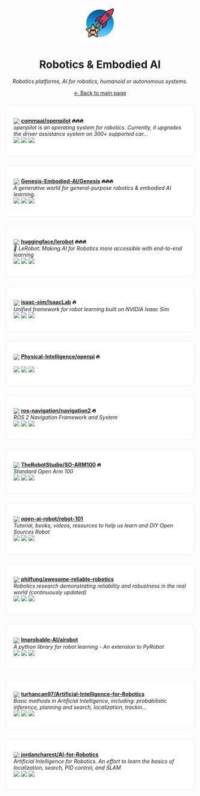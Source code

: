 <p align="center"><img src="../assets/awesome-logo.png" width="100" alt="Awesome Repos"/></p>
<h1 align="center">Robotics & Embodied AI</h1>
<p align="center"><i>Robotics platforms, AI for robotics, humanoid or autonomous systems.</i></p>

<p align="center"><a href="../README.md">← Back to main page</a></p>

<div align="left" style="border:1px solid #eee; border-radius:10px; padding:18px 20px; margin:24px 0; background:#fff;">

<img src="https://avatars.githubusercontent.com/u/16128714?v=4" width="32" style="vertical-align:middle;"/> <strong><a href="https://github.com/commaai/openpilot">commaai/openpilot</a> 🔥🔥🔥</strong><br/>
<em>openpilot is an operating system for robotics. Currently, it upgrades the driver assistance system on 300+ supported car...</em><br/>
<span>
<a href="https://github.com/commaai/openpilot/stargazers"><img src="https://img.shields.io/github/stars/commaai/openpilot?style=flat-square&labelColor=343b41"></a>
<a href="https://github.com/commaai/openpilot/network/members"><img src="https://img.shields.io/github/forks/commaai/openpilot?style=flat-square&labelColor=343b41"></a>
<a href="https://github.com/commaai/openpilot/commits"><img src="https://img.shields.io/github/last-commit/commaai/openpilot?style=flat-square&labelColor=343b41"></a>
</span>
</div>

<div align="left" style="border:1px solid #eee; border-radius:10px; padding:18px 20px; margin:24px 0; background:#fff;">

<img src="https://avatars.githubusercontent.com/u/149333263?v=4" width="32" style="vertical-align:middle;"/> <strong><a href="https://github.com/Genesis-Embodied-AI/Genesis">Genesis-Embodied-AI/Genesis</a> 🔥🔥🔥</strong><br/>
<em>A generative world for general-purpose robotics & embodied AI learning.</em><br/>
<span>
<a href="https://github.com/Genesis-Embodied-AI/Genesis/stargazers"><img src="https://img.shields.io/github/stars/Genesis-Embodied-AI/Genesis?style=flat-square&labelColor=343b41"></a>
<a href="https://github.com/Genesis-Embodied-AI/Genesis/network/members"><img src="https://img.shields.io/github/forks/Genesis-Embodied-AI/Genesis?style=flat-square&labelColor=343b41"></a>
<a href="https://github.com/Genesis-Embodied-AI/Genesis/commits"><img src="https://img.shields.io/github/last-commit/Genesis-Embodied-AI/Genesis?style=flat-square&labelColor=343b41"></a>
</span>
</div>

<div align="left" style="border:1px solid #eee; border-radius:10px; padding:18px 20px; margin:24px 0; background:#fff;">

<img src="https://avatars.githubusercontent.com/u/25720743?v=4" width="32" style="vertical-align:middle;"/> <strong><a href="https://github.com/huggingface/lerobot">huggingface/lerobot</a> 🔥🔥🔥</strong><br/>
<em>🤗 LeRobot: Making AI for Robotics more accessible with end-to-end learning</em><br/>
<span>
<a href="https://github.com/huggingface/lerobot/stargazers"><img src="https://img.shields.io/github/stars/huggingface/lerobot?style=flat-square&labelColor=343b41"></a>
<a href="https://github.com/huggingface/lerobot/network/members"><img src="https://img.shields.io/github/forks/huggingface/lerobot?style=flat-square&labelColor=343b41"></a>
<a href="https://github.com/huggingface/lerobot/commits"><img src="https://img.shields.io/github/last-commit/huggingface/lerobot?style=flat-square&labelColor=343b41"></a>
</span>
</div>

<div align="left" style="border:1px solid #eee; border-radius:10px; padding:18px 20px; margin:24px 0; background:#fff;">

<img src="https://avatars.githubusercontent.com/u/157846462?v=4" width="32" style="vertical-align:middle;"/> <strong><a href="https://github.com/isaac-sim/IsaacLab">isaac-sim/IsaacLab</a> 🔥</strong><br/>
<em>Unified framework for robot learning built on NVIDIA Isaac Sim</em><br/>
<span>
<a href="https://github.com/isaac-sim/IsaacLab/stargazers"><img src="https://img.shields.io/github/stars/isaac-sim/IsaacLab?style=flat-square&labelColor=343b41"></a>
<a href="https://github.com/isaac-sim/IsaacLab/network/members"><img src="https://img.shields.io/github/forks/isaac-sim/IsaacLab?style=flat-square&labelColor=343b41"></a>
<a href="https://github.com/isaac-sim/IsaacLab/commits"><img src="https://img.shields.io/github/last-commit/isaac-sim/IsaacLab?style=flat-square&labelColor=343b41"></a>
</span>
</div>

<div align="left" style="border:1px solid #eee; border-radius:10px; padding:18px 20px; margin:24px 0; background:#fff;">

<img src="https://avatars.githubusercontent.com/u/162759805?v=4" width="32" style="vertical-align:middle;"/> <strong><a href="https://github.com/Physical-Intelligence/openpi">Physical-Intelligence/openpi</a> 🔥</strong><br/>
<em></em><br/>
<span>
<a href="https://github.com/Physical-Intelligence/openpi/stargazers"><img src="https://img.shields.io/github/stars/Physical-Intelligence/openpi?style=flat-square&labelColor=343b41"></a>
<a href="https://github.com/Physical-Intelligence/openpi/network/members"><img src="https://img.shields.io/github/forks/Physical-Intelligence/openpi?style=flat-square&labelColor=343b41"></a>
<a href="https://github.com/Physical-Intelligence/openpi/commits"><img src="https://img.shields.io/github/last-commit/Physical-Intelligence/openpi?style=flat-square&labelColor=343b41"></a>
</span>
</div>

<div align="left" style="border:1px solid #eee; border-radius:10px; padding:18px 20px; margin:24px 0; background:#fff;">

<img src="https://avatars.githubusercontent.com/u/150733807?v=4" width="32" style="vertical-align:middle;"/> <strong><a href="https://github.com/ros-navigation/navigation2">ros-navigation/navigation2</a> 🔥</strong><br/>
<em>ROS 2 Navigation Framework and System</em><br/>
<span>
<a href="https://github.com/ros-navigation/navigation2/stargazers"><img src="https://img.shields.io/github/stars/ros-navigation/navigation2?style=flat-square&labelColor=343b41"></a>
<a href="https://github.com/ros-navigation/navigation2/network/members"><img src="https://img.shields.io/github/forks/ros-navigation/navigation2?style=flat-square&labelColor=343b41"></a>
<a href="https://github.com/ros-navigation/navigation2/commits"><img src="https://img.shields.io/github/last-commit/ros-navigation/navigation2?style=flat-square&labelColor=343b41"></a>
</span>
</div>

<div align="left" style="border:1px solid #eee; border-radius:10px; padding:18px 20px; margin:24px 0; background:#fff;">

<img src="https://avatars.githubusercontent.com/u/5095811?v=4" width="32" style="vertical-align:middle;"/> <strong><a href="https://github.com/TheRobotStudio/SO-ARM100">TheRobotStudio/SO-ARM100</a> 🔥</strong><br/>
<em>Standard Open Arm 100</em><br/>
<span>
<a href="https://github.com/TheRobotStudio/SO-ARM100/stargazers"><img src="https://img.shields.io/github/stars/TheRobotStudio/SO-ARM100?style=flat-square&labelColor=343b41"></a>
<a href="https://github.com/TheRobotStudio/SO-ARM100/network/members"><img src="https://img.shields.io/github/forks/TheRobotStudio/SO-ARM100?style=flat-square&labelColor=343b41"></a>
<a href="https://github.com/TheRobotStudio/SO-ARM100/commits"><img src="https://img.shields.io/github/last-commit/TheRobotStudio/SO-ARM100?style=flat-square&labelColor=343b41"></a>
</span>
</div>

<div align="left" style="border:1px solid #eee; border-radius:10px; padding:18px 20px; margin:24px 0; background:#fff;">

<img src="https://avatars.githubusercontent.com/u/49134548?v=4" width="32" style="vertical-align:middle;"/> <strong><a href="https://github.com/open-ai-robot/robot-101">open-ai-robot/robot-101</a> </strong><br/>
<em>Tutorial, books, videos, resources to help us learn and DIY Open Sources Robot</em><br/>
<span>
<a href="https://github.com/open-ai-robot/robot-101/stargazers"><img src="https://img.shields.io/github/stars/open-ai-robot/robot-101?style=flat-square&labelColor=343b41"></a>
<a href="https://github.com/open-ai-robot/robot-101/network/members"><img src="https://img.shields.io/github/forks/open-ai-robot/robot-101?style=flat-square&labelColor=343b41"></a>
<a href="https://github.com/open-ai-robot/robot-101/commits"><img src="https://img.shields.io/github/last-commit/open-ai-robot/robot-101?style=flat-square&labelColor=343b41"></a>
</span>
</div>

<div align="left" style="border:1px solid #eee; border-radius:10px; padding:18px 20px; margin:24px 0; background:#fff;">

<img src="https://avatars.githubusercontent.com/u/1054593?v=4" width="32" style="vertical-align:middle;"/> <strong><a href="https://github.com/philfung/awesome-reliable-robotics">philfung/awesome-reliable-robotics</a> </strong><br/>
<em>Robotics research demonstrating reliability and robustness in the real world (continuously updated)</em><br/>
<span>
<a href="https://github.com/philfung/awesome-reliable-robotics/stargazers"><img src="https://img.shields.io/github/stars/philfung/awesome-reliable-robotics?style=flat-square&labelColor=343b41"></a>
<a href="https://github.com/philfung/awesome-reliable-robotics/network/members"><img src="https://img.shields.io/github/forks/philfung/awesome-reliable-robotics?style=flat-square&labelColor=343b41"></a>
<a href="https://github.com/philfung/awesome-reliable-robotics/commits"><img src="https://img.shields.io/github/last-commit/philfung/awesome-reliable-robotics?style=flat-square&labelColor=343b41"></a>
</span>
</div>

<div align="left" style="border:1px solid #eee; border-radius:10px; padding:18px 20px; margin:24px 0; background:#fff;">

<img src="https://avatars.githubusercontent.com/u/55067698?v=4" width="32" style="vertical-align:middle;"/> <strong><a href="https://github.com/Improbable-AI/airobot">Improbable-AI/airobot</a> </strong><br/>
<em>A python library for robot learning - An extension to PyRobot</em><br/>
<span>
<a href="https://github.com/Improbable-AI/airobot/stargazers"><img src="https://img.shields.io/github/stars/Improbable-AI/airobot?style=flat-square&labelColor=343b41"></a>
<a href="https://github.com/Improbable-AI/airobot/network/members"><img src="https://img.shields.io/github/forks/Improbable-AI/airobot?style=flat-square&labelColor=343b41"></a>
<a href="https://github.com/Improbable-AI/airobot/commits"><img src="https://img.shields.io/github/last-commit/Improbable-AI/airobot?style=flat-square&labelColor=343b41"></a>
</span>
</div>

<div align="left" style="border:1px solid #eee; border-radius:10px; padding:18px 20px; margin:24px 0; background:#fff;">

<img src="https://avatars.githubusercontent.com/u/22428774?v=4" width="32" style="vertical-align:middle;"/> <strong><a href="https://github.com/turhancan97/Artificial-Intelligence-for-Robotics">turhancan97/Artificial-Intelligence-for-Robotics</a> </strong><br/>
<em>Basic methods in Artificial Intelligence, including: probabilistic inference, planning and search, localization, trackin...</em><br/>
<span>
<a href="https://github.com/turhancan97/Artificial-Intelligence-for-Robotics/stargazers"><img src="https://img.shields.io/github/stars/turhancan97/Artificial-Intelligence-for-Robotics?style=flat-square&labelColor=343b41"></a>
<a href="https://github.com/turhancan97/Artificial-Intelligence-for-Robotics/network/members"><img src="https://img.shields.io/github/forks/turhancan97/Artificial-Intelligence-for-Robotics?style=flat-square&labelColor=343b41"></a>
<a href="https://github.com/turhancan97/Artificial-Intelligence-for-Robotics/commits"><img src="https://img.shields.io/github/last-commit/turhancan97/Artificial-Intelligence-for-Robotics?style=flat-square&labelColor=343b41"></a>
</span>
</div>

<div align="left" style="border:1px solid #eee; border-radius:10px; padding:18px 20px; margin:24px 0; background:#fff;">

<img src="https://avatars.githubusercontent.com/u/31459889?v=4" width="32" style="vertical-align:middle;"/> <strong><a href="https://github.com/jordancharest/AI-for-Robotics">jordancharest/AI-for-Robotics</a> </strong><br/>
<em>Artificial Intelligence for Robotics. An effort to learn the basics of localization, search, PID control, and SLAM</em><br/>
<span>
<a href="https://github.com/jordancharest/AI-for-Robotics/stargazers"><img src="https://img.shields.io/github/stars/jordancharest/AI-for-Robotics?style=flat-square&labelColor=343b41"></a>
<a href="https://github.com/jordancharest/AI-for-Robotics/network/members"><img src="https://img.shields.io/github/forks/jordancharest/AI-for-Robotics?style=flat-square&labelColor=343b41"></a>
<a href="https://github.com/jordancharest/AI-for-Robotics/commits"><img src="https://img.shields.io/github/last-commit/jordancharest/AI-for-Robotics?style=flat-square&labelColor=343b41"></a>
</span>
</div>

